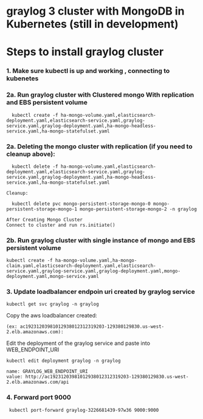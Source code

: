# graylog 3 cluster with MongoDB in Kubernetes (still in development)

# Steps to install graylog cluster 

### 1. Make sure kubectl is up and working , connecting to kubenetes
### 2a. Run graylog cluster with Clustered mongo With replication and EBS persistent volume
```
  kubectl create -f ha-mongo-volume.yaml,elasticsearch-deployment.yaml,elasticsearch-service.yaml,graylog-service.yaml,graylog-deployment.yaml,ha-mongo-headless-service.yaml,ha-mongo-statefulset.yaml

```
### 2a. Deleting the mongo cluster with replication (if you need to cleanup above):
```
  kubectl delete -f ha-mongo-volume.yaml,elasticsearch-deployment.yaml,elasticsearch-service.yaml,graylog-service.yaml,graylog-deployment.yaml,ha-mongo-headless-service.yaml,ha-mongo-statefulset.yaml

Cleanup:

  kubectl delete pvc mongo-persistent-storage-mongo-0 mongo-persistent-storage-mongo-1 mongo-persistent-storage-mongo-2 -n graylog
```
```
After Creating Mongo Cluster
Connect to cluster and run rs.initiate()
```

### 2b. Run graylog cluster with single instance of mongo and EBS persistent volume
```
kubectl create -f ha-mongo-volume.yaml,ha-mongo-claim.yaml,elasticsearch-deployment.yaml,elasticsearch-service.yaml,graylog-service.yaml,graylog-deployment.yaml,mongo-deployment.yaml,mongo-service.yaml
```
### 3. Update loadbalancer endpoin uri created by graylog service
```
kubectl get svc graylog -n graylog
```
Copy the aws loadbalancer created:
``` 
(ex: ac19231203981012938012312319203-129380129830.us-west-2.elb.amazonaws.com):
```

Edit the deployment of the graylog service and paste into WEB_ENDPOINT_URI
```
kubectl edit deployment graylog -n graylog

name: GRAYLOG_WEB_ENDPOINT_URI
value: http://ac19231203981012938012312319203-129380129830.us-west-2.elb.amazonaws.com/api
```
### 4. Forward port 9000 
```
 kubectl port-forward graylog-3226681439-97w36 9000:9000
```

